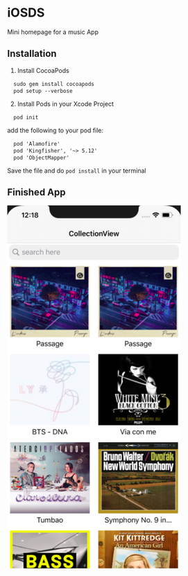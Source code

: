 # iOSDS

Mini homepage for a music App

## Installation 

1. Install CocoaPods 
```
  sudo gem install cocoapods
  pod setup --verbose 
```
2. Install Pods in your Xcode Project
```
  pod init 
  ```
  add the following to your pod file: 
```
  pod 'Alamofire'
  pod 'Kingfisher', '~> 5.12'
  pod 'ObjectMapper'
 ```  
 Save the file and do ```pod install``` in your terminal

## Finished App
<img src="https://github.com/asabri97/iOSDS/blob/master/Images/Finished.png" width="400">